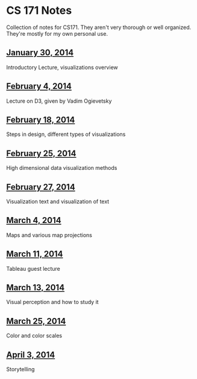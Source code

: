 CS 171 Notes
============

Collection of notes for CS171.
They aren't very thorough or well organized.
They're mostly for my own personal use.

[January 30, 2014](2014-01-30.md)
---------------------------------

Introductory Lecture, visualizations overview

[February 4, 2014](2014-02-04.md)
---------------------------------

Lecture on D3, given by Vadim Ogievetsky

[February 18, 2014](2014-02-18.md)
----------------------------------

Steps in design, different types of visualizations

[February 25, 2014](2014-02-25.md)
----------------------------------

High dimensional data visualization methods

[February 27, 2014](2014-02-27.md)
----------------------------------

Visualization text and visualization of text

[March 4, 2014](2014-03-04.md)
----------------------------------

Maps and various map projections

[March 11, 2014](2014-03-11.md)
----------------------------------

Tableau guest lecture

[March 13, 2014](2014-03-13.md)
----------------------------------

Visual perception and how to study it

[March 25, 2014](2014-03-25.md)
----------------------------------

Color and color scales

[April 3, 2014](2014-04-03.md)
----------------------------------

Storytelling
